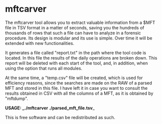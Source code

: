 # mftcarver

The mftcarver tool allows you to extract valuable information from a $MFT file in TSV format in a matter of seconds, saving you the hundreds of thousands of rows that such a file can have to analyze in a forensic procedure. Its design is modular and its use is simple. Over time it will be extended with new functionalities.

It generates a file called "report.txt" in the path where the tool code is located. In this file the results of the daily operations are broken down. This report will be deleted with each start of the tool, and, in addition, when using the option that runs all modules.

At the same time, a "temp.csv" file will be created, which is used for efficiency reasons, since the searches are made on the RAW of a parsed MFT and stored in this file. I have left it in case you want to consult the results obtained in CSV with all the columns of a MFT, as it is obtained by "mftdump".

**USAGE: _./mftcarver ./parsed_mft_file.tsv**_

This is free software and can be redistributed as such.  
